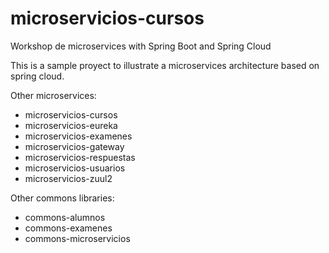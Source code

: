 # microservicios-cursos
Workshop de microservices with Spring Boot and Spring Cloud

This is a sample proyect to illustrate a microservices architecture based on spring cloud.

Other microservices:

* microservicios-cursos
* microservicios-eureka
* microservicios-examenes
* microservicios-gateway
* microservicios-respuestas
* microservicios-usuarios
* microservicios-zuul2

Other commons libraries:

* commons-alumnos
* commons-examenes
* commons-microservicios

